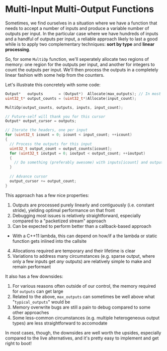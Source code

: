 # Multi-Input Multi-Output Functions
Sometimes, we find ourselves in a situation where we have a function that needs to accept a number of inputs and produce a variable number of outputs per input. In the particular case where we have hundreds of inputs and a handful of outputs per input, a reliable approach likely to last a good while is to apply two complementary techniques: **sort by type** and **linear processing**. 

So, for some `MultiOp` function, we'll seperately allocate two regions of memory: one region for the outputs per input, and another for integers to count the outputs per input. We'll then process the outputs in a completely linear fashion with some help from the counters.

Let's illustrate this concretely with some code:
```cpp
Output*   outputs       = (Output*)  Allocate(max_outputs); // In most practical cases, max_outputs can be computed before processing begins
uint32_t* output_counts = (uint32_t*)Allocate(input_count);

MultiOp(output_counts, outputs, inputs, input_count);

// Future-self will thank you for this cursor
Output* output_cursor = outputs;

// Iterate the headers, one per input
for (uint32_t icount = 0; icount < input_count; ++icount)
{
  // Process the outputs for this input
  uint32_t output_count = output_counts[icount];
  for (uint32_t ioutput = 0; ioutput < output_count; ++ioutput)
  {
    // Do something (preferably awesome) with inputs[icount] and output_cursor[ioutput]
  }
  
  // Advance cursor
  output_cursor += output_count;
}
```

This approach has a few nice properties:

1. Outputs are processed purely linearly and contiguously (i.e. constant stride), yielding optimal performance on that front
2. Debugging most issues is relatively straightforward, especially compared to a "packetized stream" approach
3. Can be expected to perform better than a callback-based approach
  * With a C++11 lambda, this can depend on how/if a the lambda or static function gets inlined into the callsite
4. Allocations required are temporary and their lifetime is clear
5. Variations to address many circumstances (e.g. sparse output, where only a few inputs get *any* outputs) are relatively simple to make and remain performant

It also has a few downsides:

1. For various reasons often outside of our control, the memory required for `outputs` can get large
2. Related to the above, `max_outputs` can sometimes be well above what "`typical_outputs`" would be
3. Memory overwrite bugs are still a pain to debug compared to some other approaches
4. Some less-common circumstances (e.g. multiple heterogeneous output types) are less straightforward to accomodate

In most cases, though, the downsides are well worth the upsides, especially compared to the live alternatives, and it's pretty easy to implement and get right to boot!
